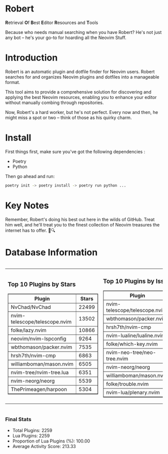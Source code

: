 # Robert

**R**etrieval
**O**f
**B**est
**E**ditor
**R**esources and
**T**ools

Because who needs manual searching when you have Robert?
He's not just any bot – he's your go-to for hoarding all the Neovim Stuff.

# Introduction
Robert is an automatic plugin and dotfile finder for Neovim users. Robert searches for and organizes Neovim plugins and dotfiles into a manageable format.

This tool aims to provide a comprehensive solution for discovering and applying the best Neovim resources, enabling you to enhance your editor without manually combing through repositories.

Now, Robert's a hard worker, but he's not perfect. Every now and then, he might miss a spot or two – think of those as his quirky charm. 

# Install
 First things first, make sure you've got the following dependencies :
  - Poetry 
  - Python 

Then go ahead and run:

```bash
poetry init -> poetry install -> poetry run python ...
```
# Key Notes

Remember, Robert's doing his best out here in the wilds of GitHub. Treat him well, and he'll treat you to the finest collection of Neovim treasures the internet has to offer. 🎩🔍


# Database Information

<div style='display:flex;flex-direction:row;justify-content:space-between;'><table><tr><td><h3>Top 10 Plugins by Stars</h3><table border="1"><tr><th>Plugin</th><th>Stars</th></tr><tr><td>NvChad/NvChad</td><td>22499</td></tr><tr><td>nvim-telescope/telescope.nvim</td><td>13502</td></tr><tr><td>folke/lazy.nvim</td><td>10866</td></tr><tr><td>neovim/nvim-lspconfig</td><td>9264</td></tr><tr><td>wbthomason/packer.nvim</td><td>7535</td></tr><tr><td>hrsh7th/nvim-cmp</td><td>6863</td></tr><tr><td>williamboman/mason.nvim</td><td>6505</td></tr><tr><td>nvim-tree/nvim-tree.lua</td><td>6351</td></tr><tr><td>nvim-neorg/neorg</td><td>5539</td></tr><tr><td>ThePrimeagen/harpoon</td><td>5304</td></tr></table></td><td><h3>Top 10 Plugins by Issues</h3><table border="1"><tr><th>Plugin</th><th>Issues</th></tr><tr><td>nvim-telescope/telescope.nvim</td><td>315</td></tr><tr><td>wbthomason/packer.nvim</td><td>305</td></tr><tr><td>hrsh7th/nvim-cmp</td><td>209</td></tr><tr><td>nvim-lualine/lualine.nvim</td><td>189</td></tr><tr><td>folke/which-key.nvim</td><td>185</td></tr><tr><td>nvim-neo-tree/neo-tree.nvim</td><td>162</td></tr><tr><td>nvim-neorg/neorg</td><td>157</td></tr><tr><td>williamboman/mason.nvim</td><td>140</td></tr><tr><td>folke/trouble.nvim</td><td>131</td></tr><tr><td>nvim-lua/plenary.nvim</td><td>117</td></tr></table></td><td><h3>Top 10 Plugins by Forks</h3><table border="1"><tr><th>Plugin</th><th>Forks</th></tr><tr><td>NvChad/NvChad</td><td>2004</td></tr><tr><td>neovim/nvim-lspconfig</td><td>1982</td></tr><tr><td>nvim-telescope/telescope.nvim</td><td>754</td></tr><tr><td>nvim-tree/nvim-tree.lua</td><td>594</td></tr><tr><td>nvim-lualine/lualine.nvim</td><td>439</td></tr><tr><td>hrsh7th/nvim-cmp</td><td>339</td></tr><tr><td>folke/tokyonight.nvim</td><td>325</td></tr><tr><td>ThePrimeagen/harpoon</td><td>316</td></tr><tr><td>jackMort/ChatGPT.nvim</td><td>277</td></tr><tr><td>nvimdev/lspsaga.nvim</td><td>274</td></tr></table></td></tr></table></div>

### Final Stats
- Total Plugins: 2259
- Lua Plugins: 2259
- Proportion of Lua Plugins (%): 100.00
- Average Activity Score: 213.33
